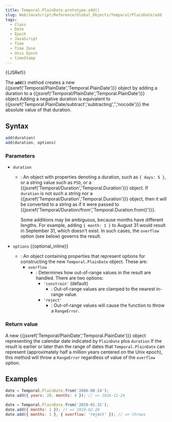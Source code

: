 ```yaml
---
title: Temporal.PlainDate.prototype.add()
slug: Web/JavaScript/Reference/Global_Objects/Temporal/PlainDate/add
tags:
  - Class
  - Date
  - Epoch
  - JavaScript
  - Time
  - Time Zone
  - Unix Epoch
  - timeStamp
---
```

{{JSRef}}

The **`add()`** method creates a new
{{jsxref('Temporal/PlainDate','Temporal.PlainDate')}} object
by adding a duration to a
{{jsxref('Temporal/PlainDate','Temporal.PlainDate')}}
object.Adding a negative duration is equivalent to
{{jsxref('Temporal.PlainDate/subtract','subtracting','','nocode')}}
the absolute value of that duration.

## Syntax

```js
add(duration)
add(duration, options)
```

### Parameters

- `duration`

  - : An object with properties denoting a duration, such as `{ days: 5 }`, or a
    string value such as `P5D`, or a
    {{jsxref('Temporal/Duration','Temporal.Duration')}} object.
    If `duration` is not such a string nor a
    {{jsxref('Temporal/Duration','Temporal.Duration')}} object,
    then it will be converted to a string as if it were passed to
    {{jsxref('Temporal/Duration/from','Temporal.Duration.from()')}}.

    Some additions may be ambiguous, because months have different lengths. For
    example, adding `{ month: 1 }` to August 31 would result in September 31,
    which doesn't exist. In such cases, the `overflow` option (see below)
    governs the result.

- `options` {{optional_inline}}
  - : An object containing properties that represent options for constructing
    the new `Temporal.PlainDate` object. These are:
    - `overflow`
      - : Determines how out-of-range values in the result are handled. There
        are two options:
        - `'constrain'` (default)
          - : Out-of-range values are clamped to the nearest in-range value.
        - `'reject'`
          - : Out-of-range values will cause the function to throw a
            `RangeError`.

### Return value

A new {{jsxref('Temporal/PlainDate','Temporal.PlainDate')}}
object representing the calendar date indicated by `PlainDate` plus `duration`
If the result is earlier or later than the range of dates that
`Temporal.PlainDate` can represent (approximately half a million years centered
on the Unix epoch), this method will throw a `RangeError` regardless of value of
the `overflow` option.

## Examples

```js
date = Temporal.PlainDate.from('2006-08-24');
date.add({ years: 20, months: 4 }); // => 2026-12-24

date = Temporal.PlainDate.from('2019-01-31');
date.add({ months: 1 }); // => 2019-02-28
date.add({ months: 1 }, { overflow: 'reject' }); // => throws
```
